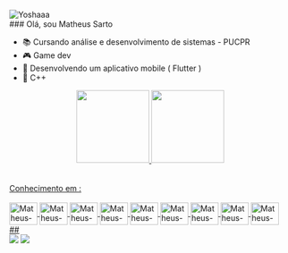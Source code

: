 <div style="display: inline_block"><br>
<img align="center" alt="Yoshaaa"   src= "https://discord.com/channels/356900310540746753/356900332250595338/1035636114310049852">
</div>
### Olá, sou Matheus Sarto 

- 📚 Cursando análise e desenvolvimento de sistemas - PUCPR
- 🎮 Game dev
- 📱 Desenvolvendo um aplicativo mobile ( Flutter )
- 🧡 C++


<div align="center">
  <a href="https://github.com/MatheusSarto">
  <img height="130em" src="https://github-readme-stats.vercel.app/api?username=MatheusSarto&show_icons=true&theme=tokyonight&include_all_commits=true&count_private=true"/>
  <img height="130em" src="https://github-readme-stats.vercel.app/api/top-langs/?username=MatheusSarto&layout=compact&langs_count=7&theme=tokyonight"/>
</div>
 
<br>
<br>
 Conhecimento em :
<div style="display: inline_block"><br>
<img align="center" alt="Matheus-Cpp" height="40" width="50"   src="https://cdn.jsdelivr.net/gh/devicons/devicon/icons/cplusplus/cplusplus-original.svg">
<img align="center" alt="Matheus-C" height="40" width="50"  src="https://cdn.jsdelivr.net/gh/devicons/devicon/icons/c/c-original.svg">
<img align="center" alt="Matheus-JAVA" height="40" width="50"  src="https://cdn.jsdelivr.net/gh/devicons/devicon/icons/java/java-original.svg">
<img align="center" alt="Matheus-Py" height="40" width="50"  src="https://cdn.jsdelivr.net/gh/devicons/devicon/icons/python/python-original.svg">
<img align="center" alt="Matheus-PHP" height="40" width="50"  src="https://cdn.jsdelivr.net/gh/devicons/devicon/icons/php/php-original.svg">
<img align="center" alt="Matheus-MySQL" height="40" width="50"  src="https://cdn.jsdelivr.net/gh/devicons/devicon/icons/mysql/mysql-original.svg">
<img align="center" alt="Matheus-HTML5" height="40" width="50"  src="https://cdn.jsdelivr.net/gh/devicons/devicon/icons/html5/html5-original.svg">
<img align="center" alt="Matheus-GIT" height="40" width="50"  src="https://cdn.jsdelivr.net/gh/devicons/devicon/icons/git/git-original.svg">
<img align="center" alt="Matheus-GIT" height="40" width="50"   src="https://cdn.jsdelivr.net/gh/devicons/devicon/icons/flutter/flutter-original.svg">
</div>
  ##
  
  <div>
   <a href="https://www.linkedin.com/in/matheus-sarto-53479b193/" target="_blank"><img src="https://img.shields.io/badge/-LinkedIn-%230077B5?style=for-the-badge&logo=linkedin&logoColor=white" target="_blank"></a> 
     <a href="https://sartop.itch.io" target="_blank"><img src=https://img.shields.io/badge/Itch.io-FA5C5C?style=for-the-badge&logo=itchdotio&logoColor=white target="_blank"></a> 
  </div>
